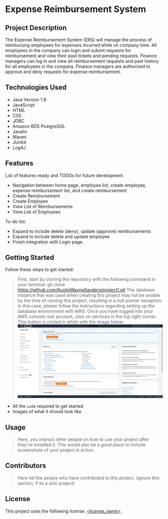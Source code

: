 # Expense Reimbursement System

## Project Description

The Expense Reimbursement System (ERS) will manage the process of reimbursing employees for expenses incurred while on company time. 
All employees in the company can login and submit requests for reimbursement and view their past tickets and pending requests. 
Finance managers can log in and view all reimbursement requests and past history for all employees in the company. Finance managers 
are authorized to approve and deny requests for expense reimbursement. 

## Technologies Used

* Java Version 1.8
* JavaScript 
* HTML 
* CSS 
* JDBC 
* Amazon RDS PostgreSQL
* Javalin 
* Maven 
* JUnit4 
* Log4J

## Features

List of features ready and TODOs for future development
* Navigation between home page, employee list, create employee, expense reimbursement list, and create reimbursement
* Create Reimbursement
* Create Employee
* View List of Reimbursements
* View List of Employees

To-do list:
* Expand to include delete (deny), update (approve) reimbursements
* Expand to include delete and update employee 
* Finish integration with Login page. 

## Getting Started

Follow these steps to get started: 

> First, start by cloning the repository with the following command in your terminal: git clone https://github.com/AustinWayneSanders/project1.git 
> The database instance that was used when creating this project may not be avaible by the time of cloning this project, resulting in a null pointer exception. In this case, please follow the instructions regarding setting up the database environment with AWS: 
> Once you have logged into your AWS console root account, click on services in the top right corner. This button is circled in white with the image below. 
> ![Click Servies](Project1_image1.png)

- All the `code` required to get started
- Images of what it should look like

## Usage

> Here, you instruct other people on how to use your project after they’ve installed it. This would also be a good place to include screenshots of your project in action.

## Contributors

> Here list the people who have contributed to this project. (ignore this section, if its a solo project)

## License

This project uses the following license: [<license_name>](<link>).
